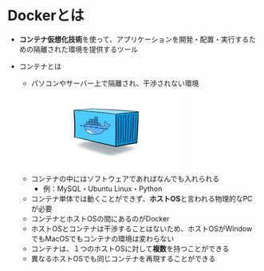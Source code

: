 # Dockerとは
- **コンテナ仮想化技術**を使って、アプリケーションを開発・配置・実行するための隔離された環境を提供するツール

- コンテナとは
    - パソコンやサーバー上で隔離され、干渉されない環境
    ![コンテナ](./img/container.jpeg)
    - コンテナの中にはソフトウェアであればなんでも入れられる
        - 例：MySQL・Ubuntu Linux・Python
    - コンテナ単体では動くことができず、**ホストOS**と言われる物理的なPCが必要
    - コンテナとホストOSの間にあるのがDocker
    - ホストOSとコンテナは干渉することはないため、ホストOSがWindowでもMacOSでもコンテナの環境は変わらない
    - コンテナは、１つのホストOSに対して**複数**を持つことができる
    - 異なるホストOSでも同じコンテナを再現することができる